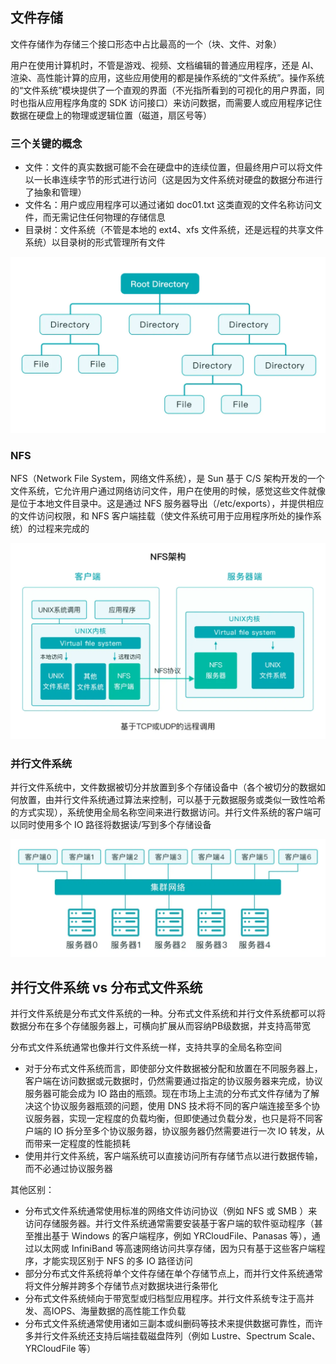 ## 文件存储

文件存储作为存储三个接口形态中占比最高的一个（块、文件、对象）

用户在使用计算机时，不管是游戏、视频、文档编辑的普通应用程序，还是 AI、渲染、高性能计算的应用，这些应用使用的都是操作系统的“文件系统”。操作系统的“文件系统”模块提供了一个直观的界面（不光指所看到的可视化的用户界面，同时也指从应用程序角度的 SDK 访问接口）来访问数据，而需要人或应用程序记住数据在硬盘上的物理或逻辑位置（磁道，扇区号等）

### 三个关键的概念

- 文件：文件的真实数据可能不会在硬盘中的连续位置，但最终用户可以将文件以一长串连续字节的形式进行访问（这是因为文件系统对硬盘的数据分布进行了抽象和管理）
- 文件名：用户或应用程序可以通过诸如 doc01.txt 这类直观的文件名称访问文件，而无需记住任何物理的存储信息
- 目录树：文件系统（不管是本地的 ext4、xfs 文件系统，还是远程的共享文件系统）以目录树的形式管理所有文件

![img](.assets/分布式存储简介/611bb0299dd4052bc354355c-parallel-vs-nfs-01.webp)

### NFS

NFS（Network File System，网络文件系统），是 Sun 基于 C/S 架构开发的一个文件系统，它允许用户通过网络访问文件，用户在使用的时候，感觉这些文件就像是位于本地文件目录中。这是通过 NFS 服务器导出（/etc/exports），并提供相应的文件访问权限，和 NFS 客户端挂载（使文件系统可用于应用程序所处的操作系统）的过程来完成的

![img](.assets/分布式存储简介/611bb0319dd4052bc354355e-parallel-vs-nfs-02.webp)

### 并行文件系统

并行文件系统中，文件数据被切分并放置到多个存储设备中（各个被切分的数据如何放置，由并行文件系统通过算法来控制，可以基于元数据服务或类似一致性哈希的方式实现），系统使用全局名称空间来进行数据访问。并行文件系统的客户端可以同时使用多个 IO 路径将数据读/写到多个存储设备

![img](.assets/分布式存储简介/611bb0379dd4052bc3543560-parallel-vs-nfs-03.webp)

## 并行文件系统 vs 分布式文件系统

并行文件系统是分布式文件系统的一种。分布式文件系统和并行文件系统都可以将数据分布在多个存储服务器上，可横向扩展从而容纳PB级数据，并支持高带宽

分布式文件系统通常也像并行文件系统一样，支持共享的全局名称空间

- 对于分布式文件系统而言，即使部分文件数据被分配和放置在不同服务器上，客户端在访问数据或元数据时，仍然需要通过指定的协议服务器来完成，协议服务器可能会成为 IO 路由的瓶颈。现在市场上主流的分布式文件存储为了解决这个协议服务器瓶颈的问题，使用 DNS 技术将不同的客户端连接至多个协议服务器，实现一定程度的负载均衡，但即使通过负载分发，也只是将不同客户端的 IO 拆分至多个协议服务器，协议服务器仍然需要进行一次 IO 转发，从而带来一定程度的性能损耗
- 使用并行文件系统，客户端系统可以直接访问所有存储节点以进行数据传输，而不必通过协议服务器

其他区别：

- 分布式文件系统通常使用标准的网络文件访问协议（例如 NFS 或 SMB ）来访问存储服务器。并行文件系统通常需要安装基于客户端的软件驱动程序（甚至推出基于 Windows 的客户端程序，例如 YRCloudFile、Panasas 等），通过以太网或 InfiniBand 等高速网络访问共享存储，因为只有基于这些客户端程序，才能实现区别于 NFS 的多 IO 路径访问
- 部分分布式文件系统将单个文件存储在单个存储节点上，而并行文件系统通常将文件分解并跨多个存储节点对数据块进行条带化
- 分布式文件系统倾向于带宽型或归档型应用程序。并行文件系统专注于高并发、高IOPS、海量数据的高性能工作负载
- 分布式文件系统通常使用诸如三副本或纠删码等技术来提供数据可靠性，而许多并行文件系统还支持后端挂载磁盘阵列（例如 Lustre、Spectrum Scale、YRCloudFile 等）
